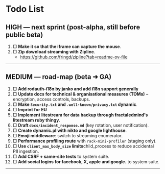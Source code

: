 # Todo List

## HIGH — next sprint (post-alpha, still before public beta)

1. □ **Make it so that the iframe can capture the mouse**.
2. □ **Zip download streaming with Zipline**.
    - <https://github.com/fringd/zipline?tab=readme-ov-file>

---

## MEDIUM — road-map (beta ➜ GA)

1. □ **Add rodauth-i18n by janko and add i18n support generally**
2. □ **Update docs for technical & organisational measures (TOMs)** – encryption, access controls, backups.
3. □ **Make `Security.txt` and `.well-known/privacy.txt` dynamic**.
4. □ **Imprint for EU**
5. □ **Implement litestream for data backup through fractaledmind's litestream ruby thingy**.
6. □ **Draft `docs/incident_response.md`** (key rotation, user notification).
7. □ **Create dynamic.pl with nikto and google lighthouse**.
8. □ **Emoji middleware**: switch to streaming enumerator.
9. □ **Performance profiling route** with `rack-mini-profiler` (staging only).
10. □ **Use `client_max_body_size` limits**child_process to reduce accidental PII ingestion.
11. □ **Add CSRF + same-site tests** to system suite.
12. □ **Add social logins for facebook, X, apple and google.** to system suite.

---
